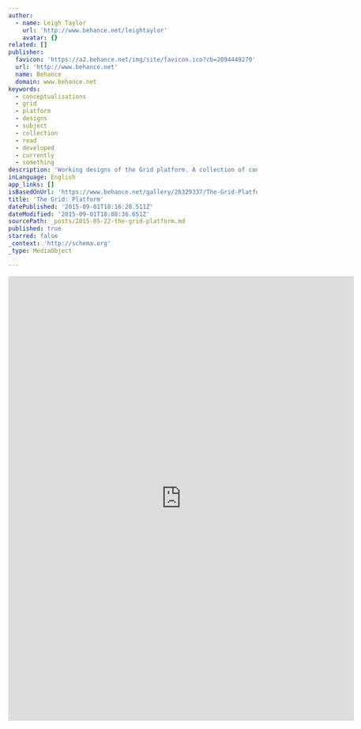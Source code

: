 ```yaml
---
author:
  - name: Leigh Taylor
    url: 'http://www.behance.net/leightaylor'
    avatar: {}
related: []
publisher:
  favicon: 'https://a2.behance.net/img/site/favicon.ico?cb=2094449270'
  url: 'http://www.behance.net'
  name: Behance
  domain: www.behance.net
keywords:
  - conceptualisations
  - grid
  - platform
  - designs
  - subject
  - collection
  - read
  - developed
  - currently
  - something
description: 'Working designs of the Grid platform. A collection of conceptualisations of what is currently being developed. *Subject to change for something more awesome.'
inLanguage: English
app_links: []
isBasedOnUrl: 'https://www.behance.net/gallery/26329337/The-Grid-Platform'
title: 'The Grid: Platform'
datePublished: '2015-09-01T18:16:28.511Z'
dateModified: '2015-09-01T18:08:36.651Z'
sourcePath: _posts/2015-05-22-the-grid-platform.md
published: true
starred: false
_context: 'http://schema.org'
_type: MediaObject

---
```

<iframe src="https://cdn.embedly.com/widgets/media.html?src=https%3A%2F%2Fwww.behance.net%2Fgallery%2F26329337%2FThe-Grid-Platform%3Fiframe%3D1&amp;url=https%3A%2F%2Fwww.behance.net%2Fgallery%2F26329337%2FThe-Grid-Platform&amp;image=https%3A%2F%2Fmir-s3-cdn-cf.behance.net%2Fprojects%2F404%2F35c4a326329337.555cff83181de.jpg&amp;key=b7d04c9b404c499eba89ee7072e1c4f7&amp;type=text%2Fhtml&amp;scroll=auto&amp;schema=behance" width="700" height="900" scrolling="auto" frameborder="0" allowfullscreen="allowfullscreen" style=""></iframe>